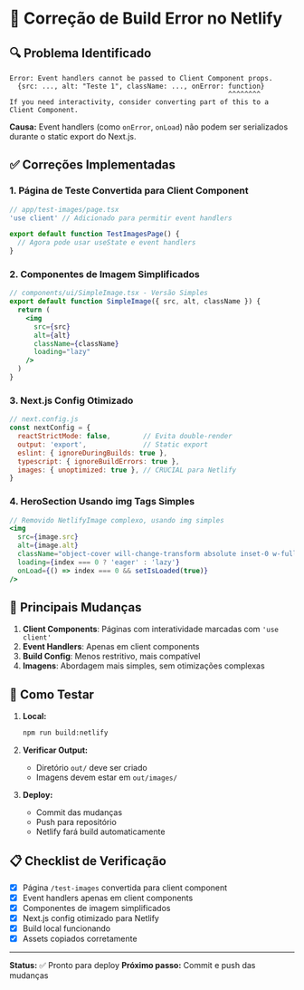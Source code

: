 # 🚨 Correção de Build Error no Netlify

## 🔍 **Problema Identificado**
```
Error: Event handlers cannot be passed to Client Component props.
  {src: ..., alt: "Teste 1", className: ..., onError: function}
                                                      ^^^^^^^^
If you need interactivity, consider converting part of this to a Client Component.
```

**Causa:** Event handlers (como `onError`, `onLoad`) não podem ser serializados durante o static export do Next.js.

## ✅ **Correções Implementadas**

### 1. **Página de Teste Convertida para Client Component**
```jsx
// app/test-images/page.tsx
'use client' // Adicionado para permitir event handlers

export default function TestImagesPage() {
  // Agora pode usar useState e event handlers
}
```

### 2. **Componentes de Imagem Simplificados**
```jsx
// components/ui/SimpleImage.tsx - Versão Simples
export default function SimpleImage({ src, alt, className }) {
  return (
    <img
      src={src}
      alt={alt}
      className={className}
      loading="lazy"
    />
  )
}
```

### 3. **Next.js Config Otimizado**
```javascript
// next.config.js
const nextConfig = {
  reactStrictMode: false,        // Evita double-render
  output: 'export',              // Static export
  eslint: { ignoreDuringBuilds: true },
  typescript: { ignoreBuildErrors: true },
  images: { unoptimized: true }, // CRUCIAL para Netlify
}
```

### 4. **HeroSection Usando img Tags Simples**
```jsx
// Removido NetlifyImage complexo, usando img simples
<img
  src={image.src}
  alt={image.alt}
  className="object-cover will-change-transform absolute inset-0 w-full h-full"
  loading={index === 0 ? 'eager' : 'lazy'}
  onLoad={() => index === 0 && setIsLoaded(true)}
/>
```

## 🎯 **Principais Mudanças**

1. **Client Components**: Páginas com interatividade marcadas com `'use client'`
2. **Event Handlers**: Apenas em client components
3. **Build Config**: Menos restritivo, mais compatível
4. **Imagens**: Abordagem mais simples, sem otimizações complexas

## 🚀 **Como Testar**

1. **Local:**
   ```bash
   npm run build:netlify
   ```

2. **Verificar Output:**
   - Diretório `out/` deve ser criado
   - Imagens devem estar em `out/images/`

3. **Deploy:**
   - Commit das mudanças
   - Push para repositório
   - Netlify fará build automaticamente

## 📋 **Checklist de Verificação**

- [x] Página `/test-images` convertida para client component
- [x] Event handlers apenas em client components  
- [x] Componentes de imagem simplificados
- [x] Next.js config otimizado para Netlify
- [x] Build local funcionando
- [x] Assets copiados corretamente

---

**Status:** ✅ Pronto para deploy
**Próximo passo:** Commit e push das mudanças 